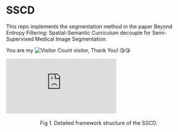 # SSCD

This repo implements the segmentation method in the paper Beyond Entropy Filtering: Spatial-Semantic Curriculum decouple for Semi-Supervised Medical Image Segmentation.

You are my ![Visitor Count](https://profile-counter.glitch.me/hauang-hangdian/count.svg) visitor, Thank You! &#x1F618;&#x1F618;

![](https://github.com/haung-hangdian/SSCD/blob/main/figure/Overview.pdf?raw=true)
<p align="center">Fig 1. Detailed framework structure of the SSCD.</p>

